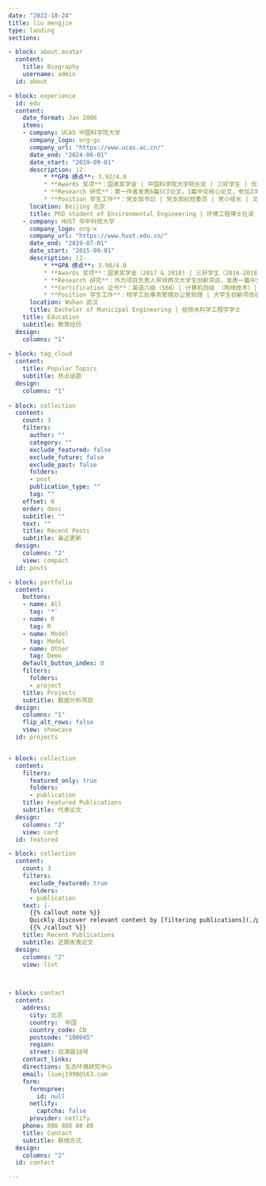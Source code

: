 ```yaml
---
date: "2022-10-24"
title: liu mengjie
type: landing
sections:

- block: about.avatar
  content:
    title: Biography
    username: admin
  id: about

- block: experience
  id: edu
  content:
    date_format: Jan 2006
    items:
    - company: UCAS 中国科学院大学 
      company_logo: org-gc
      company_url: "https://www.ucas.ac.cn/"
      date_end: "2024-06-01"
      date_start: "2019-09-01"
      description: |2-
          * **GPA 绩点**: 3.92/4.0
          * **Awards 奖项**：国家奖学金 | 中国科学院大学院长奖 | 三好学生 | 优秀学生干部 | 优秀共产党员 | 清华大学钱易环境奖
          * **Research 研究**：第一作者发表6篇SCI论文，1篇中文核心论文，参加2次学术会议，完成一项团体标准
          * **Position 学生工作**：党支部书记 | 党支部纪检委员 | 党小组长 | 文艺委员
      location: Beijing 北京 
      title: PhD student of Environmental Engineering | 环境工程博士在读
    - company: HUST 华中科技大学
      company_logo: org-x
      company_url: "https://www.hust.edu.cn/"
      date_end: "2019-07-01"
      date_start: "2015-09-01"
      description: |2-
          * **GPA 绩点**: 3.98/4.0
          * **Awards 奖项**：国家奖学金（2017 & 2018) | 三好学生（2016-2018）| 启明学院特优生 | 光华奖学金
          * **Research 研究**：作为项目负责人带领两次大学生创新项目，发表一篇中文论文 | Vanderbilt University 暑期研究项目，发表一篇论文
          * **Certification 证书**：英语六级（566）| 计算机四级 （网络技术）| 计算机三级 （网络技术）| 计算机二级 （C++）| 普通话证书 （一级乙等）
          * **Position 学生工作**：校学工处事务管理办公室助理 | 大学生创新项目组长| 学习委员 
      location: Wuhan 武汉
      title: Bachelor of Municipal Engineering | 给排水科学工程学学士
    title: Education 
    subtitle: 教育经历
  design:
    columns: "1"
    
- block: tag_cloud
  content:
    title: Popular Topics
    subtitle: 热点话题
  design:
    columns: "1"
    
- block: collection
  content:
    count: 3
    filters:
      author: ""
      category: ""
      exclude_featured: false
      exclude_future: false
      exclude_past: false
      folders:
      - post
      publication_type: ""
      tag: ""
    offset: 0
    order: desc
    subtitle: ""
    text: ""
    title: Recent Posts
    subtitle: 最近更新
  design:
    columns: "2"
    view: compact
  id: posts

- block: portfolio
  content:
    buttons:
    - name: All
      tag: '*'
    - name: R
      tag: R
    - name: Model
      tag: Model
    - name: Other
      tag: Demo
    default_button_index: 0
    filters:
      folders:
      - project
    title: Projects
    subtitle: 数据分析项目
  design:
    columns: "1"
    flip_alt_rows: false
    view: showcase
  id: projects


- block: collection
  content:
    filters:
      featured_only: true
      folders:
      - publication
    title: Featured Publications
    subtitle: 代表论文
  design:
    columns: "2"
    view: card
  id: featured

- block: collection
  content:
    count: 3
    filters:
      exclude_featured: true
      folders:
      - publication
    text: |-
      {{% callout note %}}
      Quickly discover relevant content by [filtering publications](./publication/).
      {{% /callout %}}
    title: Recent Publications
    subtitle: 近期发表论文
  design:
    columns: "2"
    view: list
    


- block: contact
  content:
    address:
      city: 北京
      country:  中国
      country_code: CN
      postcode: "100045"
      region: 
      street: 双清路18号
    contact_links:
    directions: 生态环境研究中心
    email: liumj1998@163.com
    form:
      formspree:
        id: null
      netlify:
        captcha: false
      provider: netlify
    phone: 888 888 88 88
    title: Contact
    subtitle: 联络方式
  design:
    columns: "2"
  id: contact

---
```

